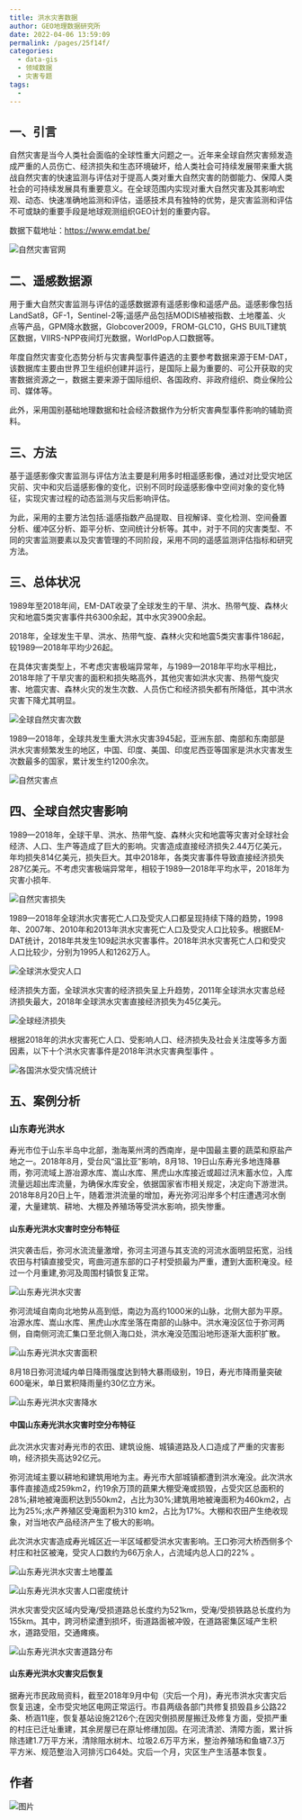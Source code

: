 ```yaml
---
title: 洪水灾害数据
author: GEO地理数据研究所
date: 2022-04-06 13:59:09
permalink: /pages/25f14f/
categories:
  - data-gis
  - 领域数据
  - 灾害专题
tags:
  - 
---
```

## **一、引言**

自然灾害是当今人类社会面临的全球性重大问题之一。近年来全球自然灾害频发造成严重的人员伤亡、经济损失和生态环境破坏，给人类社会可持续发展带来重大挑战自然灾害的快速监测与评估对于提高人类对重大自然灾害的防御能力、保障人类社会的可持续发展具有重要意义。在全球范围内实现对重大自然灾害及其影响宏观、动态、快速准确地监测和评估，遥感技术具有独特的优势，是灾害监测和评估不可或缺的重要手段是地球观测组织GEO计划的重要内容。

数据下载地址：https://www.emdat.be/

![自然灾害官网](http://pics.landcover100.com/pics///624d2e73657bf.png)



## **二、遥感数据源**



用于重大自然灾害监测与评估的遥感数据源有遥感影像和遥感产品。遥感影像包括LandSat8，GF-1，Sentinel-2等;遥感产品包括MODIS植被指数、土地覆盖、火点等产品，GPM降水数据，Globcover2009，FROM-GLC10，GHS BUILT建筑区数据，VIIRS-NPP夜间灯光数据，WorldPop人口数据等。

年度自然灾害变化态势分析与灾害典型事件遴选的主要参考数据来源于EM-DAT，该数据库主要由世界卫生组织创建并运行，是国际上最为重要的、可公开获取的灾害数据资源之一，数据主要来源于国际组织、各国政府、非政府组织、商业保险公司、媒体等。

此外，采用国别基础地理数据和社会经济数据作为分析灾害典型事件影响的辅助资料。

## **三、方法**

基于遥感影像灾害监测与评估方法主要是利用多时相遥感影像，通过对比受灾地区灾前、灾中和灾后遥感影像的变化，识别不同时段遥感影像中空间对象的变化特征，实现灾害过程的动态监测与灾后影响评估。

为此，采用的主要方法包括:遥感指数产品提取、目视解译、变化检测、空间叠置分析、缓冲区分析、距平分析、空间统计分析等。其中，对于不同的灾害类型、不同的灾害监测要素以及灾害管理的不同阶段，采用不同的遥感监测评估指标和研究方法。



## **三、总体状况**

1989年至2018年间，EM-DAT收录了全球发生的干旱、洪水、热带气旋、森林火灾和地震5类灾害事件共6300余起，其中水灾3900余起。

2018年，全球发生干旱、洪水、热带气旋、森林火灾和地震5类灾害事件186起，较1989—2018年平均少26起。

在具体灾害类型上，不考虑灾害极端异常年，与1989—2018年平均水平相比，2018年除了干旱灾害的面积和损失略高外，其他灾害如洪水灾害、热带气旋灾害、地震灾害、森林火灾的发生次数、人员伤亡和经济损失都有所降低，其中洪水灾害下降尤其明显。

![全球自然灾害次数](http://pics.landcover100.com/pics///624d2ea6abd3f.png)

1989—2018年，全球共发生重大洪水灾害3945起，亚洲东部、南部和东南部是洪水灾害频繁发生的地区，中国、印度、美国、印度尼西亚等国家是洪水灾害发生次数最多的国家，累计发生约1200余次。

![自然灾害点](http://pics.landcover100.com/pics///624d2ec21e3f0.png)

## **四、全球自然灾害影响**



1989—2018年，全球干旱、洪水、热带气旋、森林火灾和地震等灾害对全球社会经济、人口、生产等造成了巨大的影响。灾害造成直接经济损失2.44万亿美元，年均损失814亿美元，损失巨大。其中2018年，各类灾害事件导致直接经济损失287亿美元。不考虑灾害极端异常年，相较于1989—2018年平均水平，2018年为灾害小损年.

![自然灾害损失](http://pics.landcover100.com/pics///624d2edfd361f.png)

1989—2018年全球洪水灾害死亡人口及受灾人口都呈现持续下降的趋势，1998年、2007年、2010年和2013年洪水灾害死亡人口及受灾人口比较多。根据EM-DAT统计，2018年共发生109起洪水灾害事件。2018年洪水灾害死亡人口和受灾人口比较少，分别为1995人和1262万人。

![全球洪水受灾人口](http://pics.landcover100.com/pics///624d2efb98f10.png)

经济损失方面，全球洪水灾害的经济损失呈上升趋势，2011年全球洪水灾害总经济损失最大，2018年全球洪水灾害直接经济损失为45亿美元。

![全球经济损失](http://pics.landcover100.com/pics///624d2f24c691e.png)

根据2018年的洪水灾害死亡人口、受影响人口、经济损失及社会关注度等多方面因素，以下十个洪水灾害事件是2018年洪水灾害典型事件 。

![各国洪水受灾情况统计](http://pics.landcover100.com/pics///624d2f4e376fa.png)



## 五、案例分析

### **山东寿光洪水**

寿光市位于山东半岛中北部，渤海莱州湾的西南岸，是中国最主要的蔬菜和原盐产地之一。2018年8月，受台风“温比亚”影响，8月18、19日山东寿光多地连降暴雨，弥河流域上游冶源水库、嵩山水库、黑虎山水库接近或超过汛末蓄水位，入库流量远超出库流量，为确保水库安全，依据国家省市相关规定，决定向下游泄洪。2018年8月20日上午，随着泄洪流量的增加，寿光弥河沿岸多个村庄遭遇河水倒灌，大量建筑、耕地、大棚及养殖场等受洪水影响，损失惨重。

#### **山东寿光洪水灾害时空分布特征**

洪灾袭击后，弥河水流流量激增，弥河主河道与其支流的河流水面明显拓宽，沿线农田与村镇直接受灾，弯曲河道东部的口子村受损最为严重，遭到大面积淹没。经过一个月重建,弥河及周围村镇恢复正常。

![山东寿光洪水灾害](http://pics.landcover100.com/pics///624d2f78510f2.png)

弥河流域自南向北地势从高到低，南边为高约1000米的山脉，北侧大部为平原。冶源水库、嵩山水库、黑虎山水库坐落在南部的山脉中。洪水淹没区位于弥河两侧，自南侧河流汇集口至北侧入海口处，洪水淹没范围沿地形逐渐大面积扩散。

![山东寿光洪水灾害面积](http://pics.landcover100.com/pics///624d2fa966c71.png)

8月18日弥河流域内单日降雨强度达到特大暴雨级别，19日，寿光市降雨量突破600毫米，单日累积降雨量约30亿立方米。

![山东寿光洪水灾害降水](http://pics.landcover100.com/pics///624d2fd0ad5c7.png)

#### **中国山东寿光洪水灾害时空分布特征**

此次洪水灾害对寿光市的农田、建筑设施、城镇道路及人口造成了严重的灾害影响，经济损失高达92亿元。

弥河流域主要以耕地和建筑用地为主。寿光市大部城镇都遭到洪水淹没。此次洪水事件直接造成259km2，约19余万顶的蔬果大棚受淹或损毁，占受灾区总面积的28%;耕地被淹面积达到550km2，占比为30%;建筑用地被淹面积为460km2，占比为25%;水产养殖区受淹面积为310 km2，占比为17%。大棚和农田产生绝收现象，对当地农产品经济产生了极大的影响。

此次洪水灾害造成寿光城区近一半区域都受洪水灾害影响。王口弥河大桥西侧多个村庄和社区被淹，受灾人口数约为66万余人，占流域内总人口的22% 。

![山东寿光洪水灾害土地覆盖](http://pics.landcover100.com/pics///624d2ff079c4e.png)

![山东寿光洪水灾害人口密度统计](http://pics.landcover100.com/pics///624d300e108f4.png)

洪水灾害受灾区域内受淹/受损道路总长度约为521km，受淹/受损铁路总长度约为155km。其中，跨河桥梁遭到损坏，街道路面被冲毁，在道路密集区域产生积水，道路受阻，交通瘫痪。

![山东寿光洪水灾害道路分布](http://pics.landcover100.com/pics///624d308deec6f.png)

#### **山东寿光洪水灾害灾后恢复**

据寿光市民政局资料，截至2018年9月中旬（灾后一个月)，寿光市洪水灾害灾后恢复迅速，全市受灾地区电网正常运行。市县两级各部门共修复损毁县乡公路22条、桥涵11座，恢复基站设施2126个;在因灾倒损房屋搬迁及修复方面，受损严重的村庄已迁址重建，其余房屋已在原址修缮加固。在河流清淤、清障方面，累计拆除违建1.7万平方米，清除阻水树木、垃圾2.6万平方米，整治养殖场和鱼塘7.3万平方米、规范整治入河排污口64处。灾后一个月，灾区生产生活基本恢复。



## 作者

![图片](https://mmbiz.qpic.cn/mmbiz_jpg/rQBQNEsBwT6NXCjKQIRhsvCtm9nrB4udS2YxkgoG2aLHu620F5iby4aYvkPwFiapTOt0OJchErGH6UibNHzibNYK1g/640?wx_fmt=jpeg&wxfrom=5&wx_lazy=1&wx_co=1)